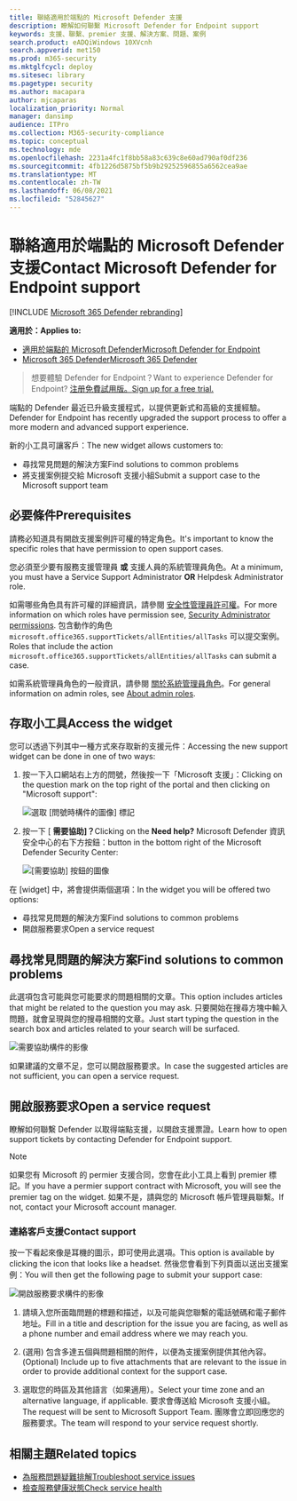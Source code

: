 ```yaml
---
title: 聯絡適用於端點的 Microsoft Defender 支援
description: 瞭解如何聯繫 Microsoft Defender for Endpoint support
keywords: 支援、聯繫、premier 支援、解決方案、問題、案例
search.product: eADQiWindows 10XVcnh
search.appverid: met150
ms.prod: m365-security
ms.mktglfcycl: deploy
ms.sitesec: library
ms.pagetype: security
ms.author: macapara
author: mjcaparas
localization_priority: Normal
manager: dansimp
audience: ITPro
ms.collection: M365-security-compliance
ms.topic: conceptual
ms.technology: mde
ms.openlocfilehash: 2231a4fc1f8bb58a83c639c8e60ad790af0df236
ms.sourcegitcommit: 4fb1226d5875bf5b9b29252596855a6562cea9ae
ms.translationtype: MT
ms.contentlocale: zh-TW
ms.lasthandoff: 06/08/2021
ms.locfileid: "52845627"
---
```

# <a name="contact-microsoft-defender-for-endpoint-support"></a><span data-ttu-id="a9c91-104">聯絡適用於端點的 Microsoft Defender 支援</span><span class="sxs-lookup"><span data-stu-id="a9c91-104">Contact Microsoft Defender for Endpoint support</span></span>

[!INCLUDE [Microsoft 365 Defender rebranding](../../includes/microsoft-defender.md)]


<span data-ttu-id="a9c91-105">**適用於：**</span><span class="sxs-lookup"><span data-stu-id="a9c91-105">**Applies to:**</span></span>
- [<span data-ttu-id="a9c91-106">適用於端點的 Microsoft Defender</span><span class="sxs-lookup"><span data-stu-id="a9c91-106">Microsoft Defender for Endpoint</span></span>](https://go.microsoft.com/fwlink/p/?linkid=2154037)
- [<span data-ttu-id="a9c91-107">Microsoft 365 Defender</span><span class="sxs-lookup"><span data-stu-id="a9c91-107">Microsoft 365 Defender</span></span>](https://go.microsoft.com/fwlink/?linkid=2118804)

><span data-ttu-id="a9c91-108">想要體驗 Defender for Endpoint？</span><span class="sxs-lookup"><span data-stu-id="a9c91-108">Want to experience Defender for Endpoint?</span></span> [<span data-ttu-id="a9c91-109">注册免費試用版。</span><span class="sxs-lookup"><span data-stu-id="a9c91-109">Sign up for a free trial.</span></span>](https://www.microsoft.com/microsoft-365/windows/microsoft-defender-atp?ocid=docs-wdatp-assignaccess-abovefoldlink)

<span data-ttu-id="a9c91-110">端點的 Defender 最近已升級支援程式，以提供更新式和高級的支援經驗。</span><span class="sxs-lookup"><span data-stu-id="a9c91-110">Defender for Endpoint has recently upgraded the support process to offer a more modern and advanced support experience.</span></span> 

<span data-ttu-id="a9c91-111">新的小工具可讓客戶：</span><span class="sxs-lookup"><span data-stu-id="a9c91-111">The new widget allows customers to:</span></span>
- <span data-ttu-id="a9c91-112">尋找常見問題的解決方案</span><span class="sxs-lookup"><span data-stu-id="a9c91-112">Find solutions to common problems</span></span>
- <span data-ttu-id="a9c91-113">將支援案例提交給 Microsoft 支援小組</span><span class="sxs-lookup"><span data-stu-id="a9c91-113">Submit a support case to the Microsoft support team</span></span>

## <a name="prerequisites"></a><span data-ttu-id="a9c91-114">必要條件</span><span class="sxs-lookup"><span data-stu-id="a9c91-114">Prerequisites</span></span>
<span data-ttu-id="a9c91-115">請務必知道具有開啟支援案例許可權的特定角色。</span><span class="sxs-lookup"><span data-stu-id="a9c91-115">It's important to know the specific roles that have permission to open support cases.</span></span>

<span data-ttu-id="a9c91-116">您必須至少要有服務支援管理員 **或** 支援人員的系統管理員角色。</span><span class="sxs-lookup"><span data-stu-id="a9c91-116">At a minimum, you must have a Service Support Administrator **OR** Helpdesk Administrator role.</span></span>


<span data-ttu-id="a9c91-117">如需哪些角色具有許可權的詳細資訊，請參閱 [安全性管理員許可權](/azure/active-directory/users-groups-roles/directory-assign-admin-roles#security-administrator-permissions)。</span><span class="sxs-lookup"><span data-stu-id="a9c91-117">For more information on which roles have permission see, [Security Administrator permissions](/azure/active-directory/users-groups-roles/directory-assign-admin-roles#security-administrator-permissions).</span></span> <span data-ttu-id="a9c91-118">包含動作的角色 `microsoft.office365.supportTickets/allEntities/allTasks` 可以提交案例。</span><span class="sxs-lookup"><span data-stu-id="a9c91-118">Roles that include the action `microsoft.office365.supportTickets/allEntities/allTasks` can submit a case.</span></span>

<span data-ttu-id="a9c91-119">如需系統管理員角色的一般資訊，請參閱 [關於系統管理員角色](/microsoft-365/admin/add-users/about-admin-roles?view=o365-worldwide&preserve-view=true)。</span><span class="sxs-lookup"><span data-stu-id="a9c91-119">For general information on admin roles, see [About admin roles](/microsoft-365/admin/add-users/about-admin-roles?view=o365-worldwide&preserve-view=true).</span></span>


## <a name="access-the-widget"></a><span data-ttu-id="a9c91-120">存取小工具</span><span class="sxs-lookup"><span data-stu-id="a9c91-120">Access the widget</span></span>
<span data-ttu-id="a9c91-121">您可以透過下列其中一種方式來存取新的支援元件：</span><span class="sxs-lookup"><span data-stu-id="a9c91-121">Accessing the new support widget can be done in one of two ways:</span></span>

1.  <span data-ttu-id="a9c91-122">按一下入口網站右上方的問號，然後按一下「Microsoft 支援」：</span><span class="sxs-lookup"><span data-stu-id="a9c91-122">Clicking on the question mark on the top right of the portal and then clicking on "Microsoft support":</span></span>

    ![選取 [問號時構件的圖像] 標記](images/support-widget.png)

2. <span data-ttu-id="a9c91-124">按一下 [ **需要協助]？**</span><span class="sxs-lookup"><span data-stu-id="a9c91-124">Clicking on the **Need help?**</span></span>  <span data-ttu-id="a9c91-125">Microsoft Defender 資訊安全中心的右下方按鈕：</span><span class="sxs-lookup"><span data-stu-id="a9c91-125">button in the bottom right of the Microsoft Defender Security Center:</span></span>


    ![[需要協助] 按鈕的圖像](images/need-help.png)

<span data-ttu-id="a9c91-127">在 [widget] 中，將會提供兩個選項：</span><span class="sxs-lookup"><span data-stu-id="a9c91-127">In the widget you will be offered two options:</span></span>

- <span data-ttu-id="a9c91-128">尋找常見問題的解決方案</span><span class="sxs-lookup"><span data-stu-id="a9c91-128">Find solutions to common problems</span></span>    
- <span data-ttu-id="a9c91-129">開啟服務要求</span><span class="sxs-lookup"><span data-stu-id="a9c91-129">Open a service request</span></span>  

## <a name="find-solutions-to-common-problems"></a><span data-ttu-id="a9c91-130">尋找常見問題的解決方案</span><span class="sxs-lookup"><span data-stu-id="a9c91-130">Find solutions to common problems</span></span>
<span data-ttu-id="a9c91-131">此選項包含可能與您可能要求的問題相關的文章。</span><span class="sxs-lookup"><span data-stu-id="a9c91-131">This option includes articles that might be related to the question you may ask.</span></span> <span data-ttu-id="a9c91-132">只要開始在搜尋方塊中輸入問題，就會呈現與您的搜尋相關的文章。</span><span class="sxs-lookup"><span data-stu-id="a9c91-132">Just start typing the question in the search box and articles related to your search will be surfaced.</span></span>

![需要協助構件的影像](images/Support3.png)

<span data-ttu-id="a9c91-134">如果建議的文章不足，您可以開啟服務要求。</span><span class="sxs-lookup"><span data-stu-id="a9c91-134">In case the suggested articles are not sufficient, you can open a service request.</span></span>

## <a name="open-a-service-request"></a><span data-ttu-id="a9c91-135">開啟服務要求</span><span class="sxs-lookup"><span data-stu-id="a9c91-135">Open a service request</span></span>

<span data-ttu-id="a9c91-136">瞭解如何聯繫 Defender 以取得端點支援，以開啟支援票證。</span><span class="sxs-lookup"><span data-stu-id="a9c91-136">Learn how to open support tickets by contacting Defender for Endpoint support.</span></span> 

> [!Note]
> <span data-ttu-id="a9c91-137">如果您有 Microsoft 的 permier 支援合同，您會在此小工具上看到 premier 標記。</span><span class="sxs-lookup"><span data-stu-id="a9c91-137">If you have a permier support contract with Microsoft, you will see the premier tag on the widget.</span></span> <span data-ttu-id="a9c91-138">如果不是，請與您的 Microsoft 帳戶管理員聯繫。</span><span class="sxs-lookup"><span data-stu-id="a9c91-138">If not, contact your Microsoft account manager.</span></span>

### <a name="contact-support"></a><span data-ttu-id="a9c91-139">連絡客戶支援</span><span class="sxs-lookup"><span data-stu-id="a9c91-139">Contact support</span></span>
<span data-ttu-id="a9c91-140">按一下看起來像是耳機的圖示，即可使用此選項。</span><span class="sxs-lookup"><span data-stu-id="a9c91-140">This option is available by clicking the icon that looks like a headset.</span></span> <span data-ttu-id="a9c91-141">然後您會看到下列頁面以送出支援案例：</span><span class="sxs-lookup"><span data-stu-id="a9c91-141">You will then get the following page to submit your support case:</span></span>

![開啟服務要求構件的影像](images/Support4.png)

1. <span data-ttu-id="a9c91-143">請填入您所面臨問題的標題和描述，以及可能與您聯繫的電話號碼和電子郵件地址。</span><span class="sxs-lookup"><span data-stu-id="a9c91-143">Fill in a title and description for the issue you are facing, as well as a phone number and email address where we may reach you.</span></span> 

2. <span data-ttu-id="a9c91-144"> (選用) 包含多達五個與問題相關的附件，以便為支援案例提供其他內容。</span><span class="sxs-lookup"><span data-stu-id="a9c91-144">(Optional) Include up to five attachments that are relevant to the issue in order to provide additional context for the support case.</span></span> 

3. <span data-ttu-id="a9c91-145">選取您的時區及其他語言（如果適用）。</span><span class="sxs-lookup"><span data-stu-id="a9c91-145">Select your time zone and an alternative language, if applicable.</span></span> <span data-ttu-id="a9c91-146">要求會傳送給 Microsoft 支援小組。</span><span class="sxs-lookup"><span data-stu-id="a9c91-146">The request will be sent to Microsoft Support Team.</span></span> <span data-ttu-id="a9c91-147">團隊會立即回應您的服務要求。</span><span class="sxs-lookup"><span data-stu-id="a9c91-147">The team will respond to your service request shortly.</span></span>


## <a name="related-topics"></a><span data-ttu-id="a9c91-148">相關主題</span><span class="sxs-lookup"><span data-stu-id="a9c91-148">Related topics</span></span>
- [<span data-ttu-id="a9c91-149">為服務問題疑難排解</span><span class="sxs-lookup"><span data-stu-id="a9c91-149">Troubleshoot service issues</span></span>](troubleshoot-mdatp.md)
- [<span data-ttu-id="a9c91-150">檢查服務健康狀態</span><span class="sxs-lookup"><span data-stu-id="a9c91-150">Check service health</span></span>](service-status.md)
